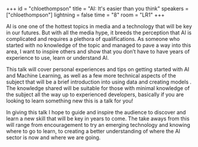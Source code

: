 +++
id = "chloethompson"
title = "AI: It's easier than you think"
speakers = ["chloethompson"]
lightning = false
time = "8"
room = "LR1"
+++

AI is one one of the hottest topics in media and a technology that will be key in our futures. But with all the media hype, it breeds the perception that AI is complicated and requires a plethora of qualifications. As someone who started with no knowledge of the topic and managed to pave a way into this area, I want to inspire others and show that you don’t have to have years of experience to use, learn or understand AI. 

This talk will cover personal experiences and tips on getting started with AI and Machine Learning, as well as a few more technical aspects of the subject that will be a brief introduction into using data and creating models . The knowledge shared will be suitable for those with minimal knowledge of the subject all the way up to experienced developers, basically if you are looking to learn something new this is a talk for you!

In giving this talk I hope to guide and inspire the audience to discover and learn a new skill that will be key in years to come. The take aways from this will range from encouragement to try an emerging technology and knowing where to go to learn, to creating a better understanding of where the AI sector is now and where we are going.